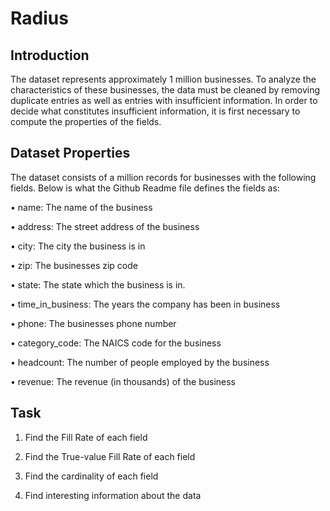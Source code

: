 # Radius

## Introduction

The dataset represents approximately 1 million businesses. To analyze the characteristics of these businesses, the data must be cleaned by removing duplicate entries as well as entries with insufficient information. In order to decide what constitutes insufficient information, it is first necessary to compute the properties of the fields. 

## Dataset Properties

The dataset consists of a million records for businesses with the following fields. Below is what the Github Readme file defines the
fields as:

• name: The name of the business

• address: The street address of the business

• city: The city the business is in

• zip: The businesses zip code

• state: The state which the business is in.

• time_in_business: The years the company has been in business

• phone: The businesses phone number

• category_code: The NAICS code for the business

• headcount: The number of people employed by the business

• revenue: The revenue (in thousands) of the business

## Task

1. Find the Fill Rate of each field

2. Find the True-value Fill Rate of each field

3. Find the cardinality of each field

4. Find interesting information about the data
